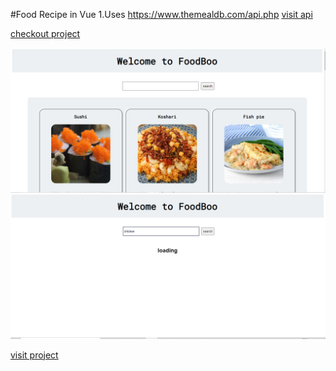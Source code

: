 #Food Recipe in Vue
1.Uses  https://www.themealdb.com/api.php <a  href="https://www.themealdb.com/api.php"> visit api</a>  <br>


<a href="https://foodboo.netlify.app/" target="_blank">checkout project</a>

<div align="center">
<img src='./images/foodboo.png' width="800"> 
<img src='./images/foodsearch.png' width="800"> 
</div>

<a href="https://foodboo.netlify.app/" target="_blank">visit project</a>

